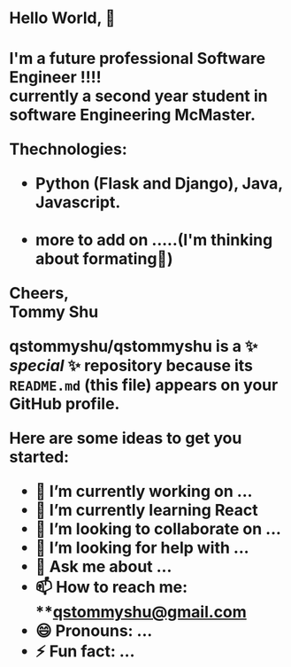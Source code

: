 <h1> Hello World, 👋 <h1>

<p>I'm a future professional Software Engineer !!!!
  <br>
  currently a second year student in software Engineering McMaster.
  
  Thechnologies:
  <ul>
    <li>Python (Flask and Django), Java, Javascript.</li>
      <br>
    <li>more to add on .....(I'm thinking about formating🤔)</li>
  </ul>
  
 Cheers,
 <br>
 Tommy Shu
 </p>

**qstommyshu/qstommyshu** is a ✨ _special_ ✨ repository because its `README.md` (this file) appears on your GitHub profile.

Here are some ideas to get you started:

- 🔭 I’m currently working on ...
- 🌱 I’m currently learning **React**
- 👯 I’m looking to collaborate on ...
- 🤔 I’m looking for help with ...
- 💬 Ask me about ...
- 📫 How to reach me: **qstommyshu@gmail.com
- 😄 Pronouns: ...
- ⚡ Fun fact: ...

